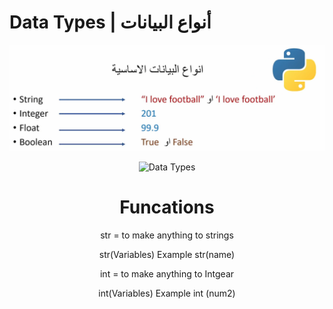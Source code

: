 <!DOCTYPE html>
<html lang="en">
<head>
</head>
<body>
 <h1>Data Types | أنواع البيانات</h1>
    <center> <img src="/images/Python/Data Types.png"</center>
</body>
</html>




![Data Types](https://user-images.githubusercontent.com/111543643/188253915-3cce7209-36cd-43aa-a9dd-ac56efdb2482.png)

# Funcations
str = to make anything to strings

str(Variables)
Example
str(name)


int = to make anything to Intgear

int(Variables)
Example
int (num2)